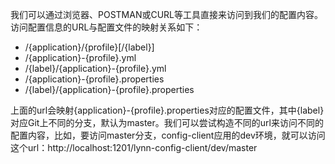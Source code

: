 我们可以通过浏览器、POSTMAN或CURL等工具直接来访问到我们的配置内容。访问配置信息的URL与配置文件的映射关系如下：
- /{application}/{profile}[/{label}]
- /{application}-{profile}.yml
- /{label}/{application}-{profile}.yml
- /{application}-{profile}.properties
- /{label}/{application}-{profile}.properties

上面的url会映射{application}-{profile}.properties对应的配置文件，其中{label}对应Git上不同的分支，默认为master。我们可以尝试构造不同的url来访问不同的配置内容，比如，要访问master分支，config-client应用的dev环境，就可以访问这个url：http://localhost:1201/lynn-config-client/dev/master